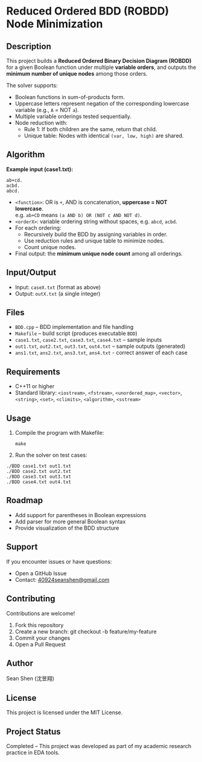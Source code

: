 # Reduced Ordered BDD (ROBDD) Node Minimization

## Description
This project builds a **Reduced Ordered Binary Decision Diagram (ROBDD)** for a given Boolean function under multiple **variable orders**, and outputs the **minimum number of unique nodes** among those orders.

The solver supports:
- Boolean functions in sum-of-products form.
- Uppercase letters represent negation of the corresponding lowercase variable (e.g., `A` = NOT `a`).
- Multiple variable orderings tested sequentially.
- Node reduction with:
  - Rule 1: If both children are the same, return that child.
  - Unique table: Nodes with identical `(var, low, high)` are shared.

## Algorithm
**Example input (case1.txt):**
  ```
  ab+cd.
  acbd.
  abcd.
  ```
- `<function>`: OR is `+`, AND is concatenation, **uppercase = NOT lowercase**.  
  e.g. `ab+CD` means `(a AND b) OR (NOT c AND NOT d)`.
- `<orderX>`: variable ordering string without spaces, e.g. `abcd`, `acbd`.
- For each ordering:
  - Recursively build the BDD by assigning variables in order.
  - Use reduction rules and unique table to minimize nodes.
  - Count unique nodes.
- Final output: the **minimum unique node count** among all orderings.

## Input/Output
- Input: `caseX.txt` (format as above)
- Output: `outX.txt` (a single integer)

## Files
- `BDD.cpp` – BDD implementation and file handling
- `Makefile` – build script (produces executable `BDD`)
- `case1.txt`, `case2.txt`, `case3.txt`, `case4.txt` – sample inputs
- `out1.txt`, `out2.txt`, `out3.txt`, `out4.txt` – sample outputs (generated)
- `ans1.txt`, `ans2.txt`, `ans3.txt`, `ans4.txt` - correct answer of each case

## Requirements
- C++11 or higher  
- Standard library: `<iostream>`, `<fstream>`, `<unordered_map>`, `<vector>`, `<string>`, `<set>`, `<climits>`, `<algorithm>`, `<sstream>`

## Usage
1. Compile the program with Makefile:
   ```
   make
   ```
2. Run the solver on test cases:
  ```
  ./BDD case1.txt out1.txt
  ./BDD case2.txt out2.txt
  ./BDD case3.txt out3.txt
  ./BDD case4.txt out4.txt
  ```

## Roadmap
- Add support for parentheses in Boolean expressions
- Add parser for more general Boolean syntax
- Provide visualization of the BDD structure

## Support
If you encounter issues or have questions:
- Open a GitHub Issue
- Contact: 40924seanshen@gmail.com

## Contributing
Contributions are welcome!

1. Fork this repository
2. Create a new branch: git checkout -b feature/my-feature
3. Commit your changes
4. Open a Pull Request

## Author
Sean Shen (沈昱翔)

## License
This project is licensed under the MIT License.

## Project Status
Completed – This project was developed as part of my academic research practice in EDA tools.







